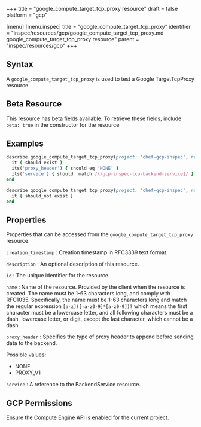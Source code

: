 +++
title = "google_compute_target_tcp_proxy resource"
draft = false
platform = "gcp"

[menu]
  [menu.inspec]
    title = "google_compute_target_tcp_proxy"
    identifier = "inspec/resources/gcp/google_compute_target_tcp_proxy.md google_compute_target_tcp_proxy resource"
    parent = "inspec/resources/gcp"
+++

## Syntax

A `google_compute_target_tcp_proxy` is used to test a Google TargetTcpProxy resource

## Beta Resource

This resource has beta fields available. To retrieve these fields, include `beta: true` in the constructor for the resource

## Examples

```ruby
describe google_compute_target_tcp_proxy(project: 'chef-gcp-inspec', name: 'inspec-gcp-target-tcp-proxy') do
  it { should exist }
  its('proxy_header') { should eq 'NONE' }
  its('service') { should  match /\/gcp-inspec-tcp-backend-service$/ }
end

describe google_compute_target_tcp_proxy(project: 'chef-gcp-inspec', name: 'nonexistent') do
  it { should_not exist }
end
```

## Properties

Properties that can be accessed from the `google_compute_target_tcp_proxy` resource:

`creation_timestamp`
: Creation timestamp in RFC3339 text format.

`description`
: An optional description of this resource.

`id`
: The unique identifier for the resource.

`name`
: Name of the resource. Provided by the client when the resource is created. The name must be 1-63 characters long, and comply with RFC1035. Specifically, the name must be 1-63 characters long and match the regular expression `[a-z]([-a-z0-9]*[a-z0-9])?` which means the first character must be a lowercase letter, and all following characters must be a dash, lowercase letter, or digit, except the last character, which cannot be a dash.

`proxy_header`
: Specifies the type of proxy header to append before sending data to the backend.

  Possible values:

  - NONE
  - PROXY_V1

`service`
: A reference to the BackendService resource.

## GCP Permissions

Ensure the [Compute Engine API](https://console.cloud.google.com/apis/library/compute.googleapis.com/) is enabled for the current project.
